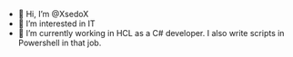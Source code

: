 - 👋 Hi, I’m @XsedoX
- 👀 I’m interested in IT
- 🌱 I’m currently working in HCL as a C# developer. I also write scripts in Powershell in that job.

<!---
XsedoX1/XsedoX1 is a ✨ special ✨ repository because its `README.md` (this file) appears on your GitHub profile.
You can click the Preview link to take a look at your changes.
--->
